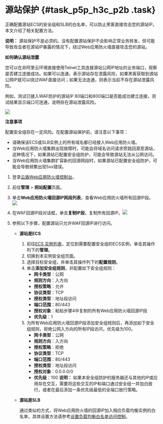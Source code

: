 # 源站保护 {#task_p5p_h3c_p2b .task}

正确配置源站ECS的安全组和SLB的白名单，可以防止黑客直接攻击您的源站IP。本文介绍了相关配置方法。

**说明：** 源站保护不是必须的。没有配置源站保护不会影响正常业务转发，但可能导致攻击者在源站IP暴露的情况下，绕过Web应用防火墙直接攻击您的源站。

**如何确认源站泄露**

您可以在非阿里云环境直接使用Telnet工具连接源站公网IP地址的业务端口，观察是否建立连接成功。如果可以连通，表示源站存在泄露风险，如果黑客获取到源站公网IP就可以绕过WAF直接访问；如果无法连通，则表示当前不存在源站泄露风险。

例如，测试已接入WAF防护的源站IP 80端口和800端口是否能成功建立连接，测试结果显示端口可连通，说明存在源站泄露风险。

![](http://static-aliyun-doc.oss-cn-hangzhou.aliyuncs.com/assets/img/15587/15331809438740_zh-CN.png)

**注意事项**

配置安全组存在一定风险。在配置源站保护前，请注意以下事项：

-   请确保该ECS或SLB实例上的所有域名都已经接入Web应用防火墙。
-   当Web应用防火墙集群出现故障时，可能会将域名访问请求旁路回源至源站，这种情况下，如果源站已配置安全组防护，可能会导致源站无法从公网访问。
-   当Web应用防火墙集群扩容新的回源网段时，如果源站已配置安全组防护，可能会导致频繁出现5xx错误。

1.  登录[云盾Web应用防火墙控制台](https://yundun.console.aliyun.com/?p=waf)。 
2.  前往**管理** \> **网站配置**页面。 
3.  单击**Web应用防火墙回源IP网段列表**，查看Web应用防火墙所有回源IP段。![](http://static-aliyun-doc.oss-cn-hangzhou.aliyuncs.com/assets/img/15587/15331809447608_zh-CN.jpg)

 
4.  在WAF回源IP段对话框，单击**复制IP段**，复制所有回源IP。![](http://static-aliyun-doc.oss-cn-hangzhou.aliyuncs.com/assets/img/15587/15331809447609_zh-CN.jpg)

 
5.  参照以下步骤，配置源站只允许WAF回源IP进行访问。 
    -   **源站是ECS**

        1.  前往[ECS 实例列表](https://ecs.console.aliyun.com/#/server/region/cn-beijing)，定位到需要配置安全组的ECS实例，单击其操作列下的**管理**。
        2.  切换到本实例安全组页面。
        3.  选择目标安全组，并单击其操作列下的**配置规则**。
        4.  单击**添加安全组规则**，并配置如下安全组规则：
            -   **网卡类型**：公网
            -   **规则方向**：入方向
            -   **授权策略**：允许
            -   **协议类型**：TCP
            -   **授权类型**：地址段访问
            -   **端口范围**：80/443
            -   **授权对象**：粘贴步骤4中复制的所有Web应用防火墙回源IP段
            -   **优先级**：1
        5.  为所有Web应用防火墙回源IP段添加安全组规则后，再添加如下安全组规则，拒绝公网入方向的所有IP段访问，优先级为100。
            -   **网卡类型**：公网
            -   **规则方向**：入方向
            -   **授权策略**：拒绝
            -   **协议类型**：TCP
            -   **端口范围**：80/443
            -   **授权类型**：地址段访问
            -   **授权对象**：0.0.0.0/0
            -   **优先级**：100
        **说明：** 如果本安全组防护的服务器还与其他的IP或应用存在交互，需要将这些交互的IP和端口通过安全组一并加白放行，或者在最后添加一条优先级最低的全端口放行策略。

    -   **源站是SLB**

        通过类似的方式，将Web应用防火墙的回源IP加入相应负载均衡实例的白名单，具体设置方法请参考[设置负载均衡白名单访问控制](../../../../intl.zh-CN/用户指南/访问控制/设置访问控制.md#)。


